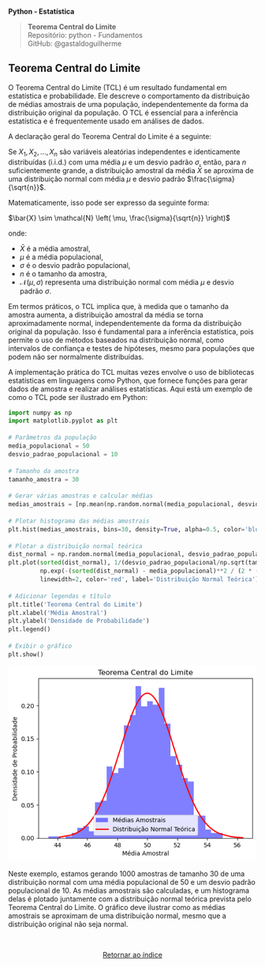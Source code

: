 **Python - Estatística** 
>**Teorema Central do Limite**    
> Repositório: python - Fundamentos  
> GitHub: @gastaldoguilherme
&nbsp;


## Teorema Central do Limite 

O Teorema Central do Limite (TCL) é um resultado fundamental em estatística e probabilidade. Ele descreve o comportamento da distribuição de médias amostrais de uma população, independentemente da forma da distribuição original da população. O TCL é essencial para a inferência estatística e é frequentemente usado em análises de dados.

A declaração geral do Teorema Central do Limite é a seguinte:

Se $X_1, X_2, ..., X_n$ são variáveis aleatórias independentes e identicamente distribuídas (i.i.d.) com uma média $\mu$ e um desvio padrão $\sigma$, então, para $n$ suficientemente grande, a distribuição amostral da média $\bar{X}$ se aproxima de uma distribuição normal com média $\mu$ e desvio padrão $\frac{\sigma}{\sqrt{n}}$.

Matematicamente, isso pode ser expresso da seguinte forma:

$\bar{X} \sim \mathcal{N} \left( \mu, \frac{\sigma}{\sqrt{n}} \right)$

onde:
- $\bar{X}$ é a média amostral,
- $\mu$ é a média populacional,
- $\sigma$ é o desvio padrão populacional,
- $n$ é o tamanho da amostra,
- $\mathcal{N}(\mu, \sigma)$ representa uma distribuição normal com média $\mu$ e desvio padrão $\sigma$.

Em termos práticos, o TCL implica que, à medida que o tamanho da amostra aumenta, a distribuição amostral da média se torna aproximadamente normal, independentemente da forma da distribuição original da população. Isso é fundamental para a inferência estatística, pois permite o uso de métodos baseados na distribuição normal, como intervalos de confiança e testes de hipóteses, mesmo para populações que podem não ser normalmente distribuídas.

A implementação prática do TCL muitas vezes envolve o uso de bibliotecas estatísticas em linguagens como Python, que fornece funções para gerar dados de amostra e realizar análises estatísticas. Aqui está um exemplo de como o TCL pode ser ilustrado em Python:

```python
import numpy as np
import matplotlib.pyplot as plt

# Parâmetros da população
media_populacional = 50
desvio_padrao_populacional = 10

# Tamanho da amostra
tamanho_amostra = 30

# Gerar várias amostras e calcular médias
medias_amostrais = [np.mean(np.random.normal(media_populacional, desvio_padrao_populacional, tamanho_amostra)) for _ in range(1000)]

# Plotar histograma das médias amostrais
plt.hist(medias_amostrais, bins=30, density=True, alpha=0.5, color='blue', label='Médias Amostrais')

# Plotar a distribuição normal teórica
dist_normal = np.random.normal(media_populacional, desvio_padrao_populacional/np.sqrt(tamanho_amostra), 1000)
plt.plot(sorted(dist_normal), 1/(desvio_padrao_populacional/np.sqrt(tamanho_amostra) * np.sqrt(2 * np.pi)) *
         np.exp(-(sorted(dist_normal) - media_populacional)**2 / (2 * (desvio_padrao_populacional/np.sqrt(tamanho_amostra))**2)),
         linewidth=2, color='red', label='Distribuição Normal Teórica')

# Adicionar legendas e título
plt.title('Teorema Central do Limite')
plt.xlabel('Média Amostral')
plt.ylabel('Densidade de Probabilidade')
plt.legend()

# Exibir o gráfico
plt.show()
```

![Alt text](/assets/26-1.png)



Neste exemplo, estamos gerando 1000 amostras de tamanho 30 de uma distribuição normal com uma média populacional de 50 e um desvio padrão populacional de 10. As médias amostrais são calculadas, e um histograma delas é plotado juntamente com a distribuição normal teórica prevista pelo Teorema Central do Limite. O gráfico deve ilustrar como as médias amostrais se aproximam de uma distribuição normal, mesmo que a distribuição original não seja normal.


&nbsp;

<div align="center">
   
[Retornar ao índice](/README.md)

</div>
